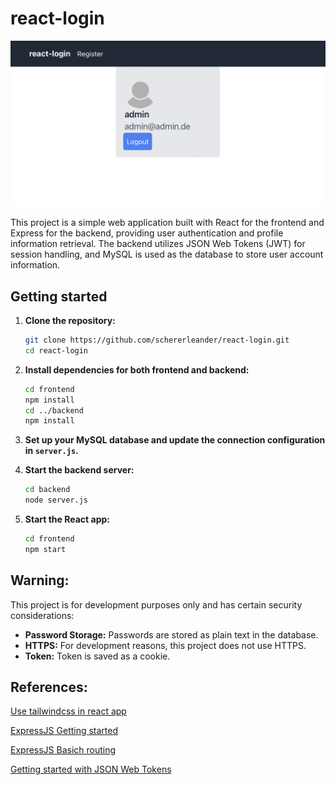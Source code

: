 # react-login

![](./.assets/home.png)

This project is a simple web application built with React for the frontend and Express for the backend, providing user authentication and profile information retrieval. The backend utilizes JSON Web Tokens (JWT) for session handling, and MySQL is used as the database to store user account information.

## Getting started
1. **Clone the repository:**

    ```bash
    git clone https://github.com/schererleander/react-login.git
    cd react-login
    ```

2. **Install dependencies for both frontend and backend:**

    ```bash
    cd frontend
    npm install
    cd ../backend
    npm install
    ```

3. **Set up your MySQL database and update the connection configuration in `server.js`.**

4. **Start the backend server:**

    ```bash
    cd backend
    node server.js
    ```

5. **Start the React app:**

    ```bash
    cd frontend
    npm start
    ```


## Warning:

This project is for development purposes only and has certain security considerations:

- **Password Storage:** Passwords are stored as plain text in the database.
- **HTTPS:** For development reasons, this project does not use HTTPS.
- **Token:** Token is saved as a cookie.

## References:

[Use tailwindcss in react app](https://tailwindcss.com/docs/guides/create-react-app)

[ExpressJS Getting started](https://expressjs.com/en/starter/hello-world.html)

[ExpressJS Basich routing](https://expressjs.com/en/starter/basic-routing.html)

[Getting started with JSON Web Tokens](https://auth0.com/learn/json-web-tokens)